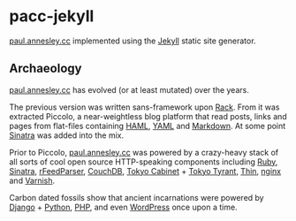 pacc-jekyll
===========

[paul.annesley.cc](http://paul.annesley.cc/) implemented using the [Jekyll](https://github.com/mojombo/jekyll) static site generator.


Archaeology
-----------

[paul.annesley.cc](http://paul.annesley.cc/) has evolved (or at least mutated) over the years.

The previous version was written sans-framework upon
<a href="http://rack.rubyforge.org/" title="Rack: a Ruby Webserver Interface">Rack</a>.
From it was extracted Piccolo, a near-weightless blog platform that read
posts, links and pages from flat-files containing
<a href="http://haml-lang.com/" title="HAML: markup haiku">HAML</a>,
<a href="http://yaml.org/" title="YAML: human friendly data serialization">YAML</a> and
<a href="http://daringfireball.net/projects/markdown/" title="Markdown: text-to-HTML conversion tool for web writers">Markdown</a>.
At some point <a href="http://www.sinatrarb.com/" title="Sinatra">Sinatra</a> was added into the mix.

Prior to Piccolo, [paul.annesley.cc](http://paul.annesley.cc/) was powered by a
crazy-heavy stack of all sorts of cool open source HTTP-speaking components including
<a href="http://ruby-lang.org/" title="Ruby Programming Language">Ruby</a>,
<a href="http://www.sinatrarb.com/" title="Sinatra: Ruby web framework">Sinatra</a>,
<a href="http://rfeedparser.rubyforge.org/" title="rFeedParser: Universal Feed Parser in Ruby">rFeedParser</a>,
<a href="http://couchdb.apache.org/" title="The CouchDB Project">CouchDB</a>,
<a href="http://tokyocabinet.sourceforge.net/index.html" title="Tokyo Cabinet: a modern implementation of DBM">Tokyo Cabinet</a> +
<a href="http://tokyocabinet.sourceforge.net/tyrantdoc/" title="Tokyo Tyrant: network interface of Tokyo Cabinet">Tokyo Tyrant</a>,
<a href="http://code.macournoyer.com/thin/" title="Thin: Ruby web server">Thin</a>,
<a href="http://www.nginx.net/" title="nginx: fast HTTP server/proxy">nginx</a> and
<a href="http://varnish.projects.linpro.no/" title="Varnish: HTTP caching proxy">Varnish</a>.

Carbon dated fossils show that ancient incarnations were powered by
<a href="http://www.djangoproject.com/" title="Django: Python web framework">Django</a> +
<a href="http://www.python.org/" title="Python Programming Language">Python</a>,
<a href="http://php.net/" title="PHP: Hypertext Preprocessor">PHP</a>,
and even
<a href="http://wordpress.org/" title="WordPress: Blog Tool and Publishing Platform">WordPress</a> once upon a time.

